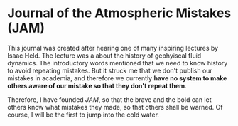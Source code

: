 # Journal of the Atmospheric Mistakes (JAM)

This journal was created after hearing one of many inspiring lectures by Isaac Held. 
The lecture was a about the history of gephyiscal fluid dynamics. The introductory words
mentioned that we need to know history to avoid repeating mistakes. 
But it struck me that we don't publish our mistakes in academia, and therefore we currently
**have no system to make others aware of our mistake so that they don't repeat them**. 

Therefore, I have founded _JAM_, so that the brave and the bold can let others know what mistakes they made, so that others shall be warned.
Of course, I will be the first to jump into the cold water.

